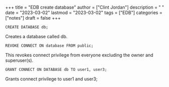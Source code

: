 +++
title = "EDB create database"
author = ["Clint Jordan"]
description = " "
date = "2023-03-02"
lastmod = "2023-03-02"
tags = ["EDB"]
categories = ["notes"]
draft = false
+++

```text
CREATE DATABASE db;
```

Creates a database called db.


```text
REVOKE CONNECT ON database FROM public;
```

This revokes connect privilege from everyone excluding the owner and
superuser(s).

```text
GRANT CONNECT ON DATABASE db TO user1, user3;
```

Grants connect privilege to user1 and user3;

